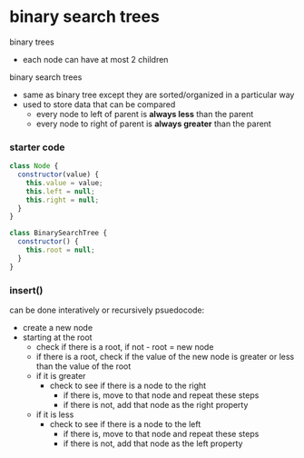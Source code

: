 # binary search trees

binary trees
- each node can have at most 2 children

binary search trees
- same as binary tree except they are sorted/organized in a particular way
- used to store data that can be compared
  - every node to left of parent is **always less** than the parent
  - every node to right of parent is **always greater** than the parent

### starter code
```js
class Node {
  constructor(value) {
    this.value = value;
    this.left = null;
    this.right = null;
  }
}

class BinarySearchTree {
  constructor() {
    this.root = null;
  }
}
```

### insert()
can be done interatively or recursively
psuedocode:
- create a new node
- starting at the root
  - check if there is a root, if not - root = new node
  - if there is a root, check if the value of the new node is greater or less than the value of the root
  - if it is greater
    - check to see if there is a node to the right
      - if there is, move to that node and repeat these steps
      - if there is not, add that node as the right property
  - if it is less
    - check to see if there is a node to the left
      - if there is, move to that node and repeat these steps
      - if there is not, add that node as the left property




























